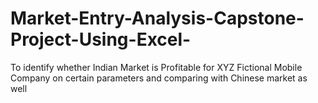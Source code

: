 # Market-Entry-Analysis-Capstone-Project-Using-Excel-
To identify whether Indian Market is Profitable for XYZ Fictional Mobile Company on certain parameters and comparing with Chinese market as well
